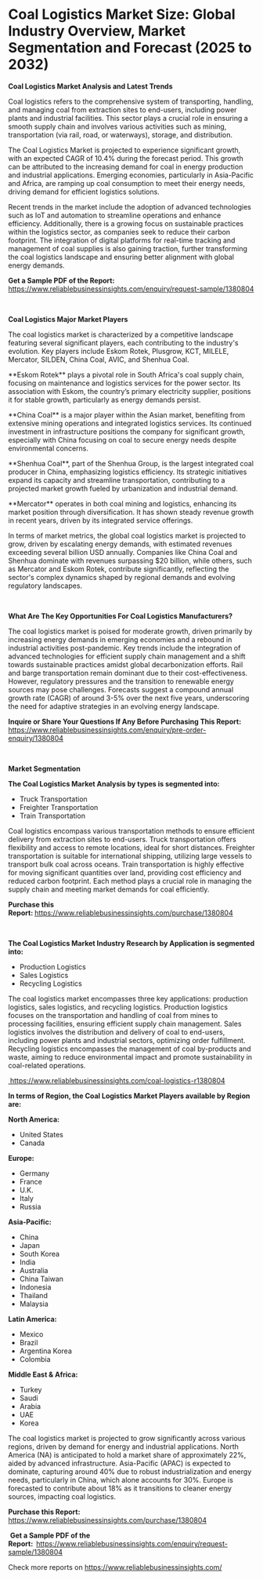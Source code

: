 <p><h1>Coal Logistics Market Size: Global Industry Overview, Market Segmentation and Forecast (2025 to 2032)</h1></p><p><strong>Coal Logistics Market Analysis and Latest Trends</strong></p>
<p><p>Coal logistics refers to the comprehensive system of transporting, handling, and managing coal from extraction sites to end-users, including power plants and industrial facilities. This sector plays a crucial role in ensuring a smooth supply chain and involves various activities such as mining, transportation (via rail, road, or waterways), storage, and distribution.</p><p>The Coal Logistics Market is projected to experience significant growth, with an expected CAGR of 10.4% during the forecast period. This growth can be attributed to the increasing demand for coal in energy production and industrial applications. Emerging economies, particularly in Asia-Pacific and Africa, are ramping up coal consumption to meet their energy needs, driving demand for efficient logistics solutions.</p><p>Recent trends in the market include the adoption of advanced technologies such as IoT and automation to streamline operations and enhance efficiency. Additionally, there is a growing focus on sustainable practices within the logistics sector, as companies seek to reduce their carbon footprint. The integration of digital platforms for real-time tracking and management of coal supplies is also gaining traction, further transforming the coal logistics landscape and ensuring better alignment with global energy demands.</p></p>
<p><strong>Get a Sample PDF of the Report:&nbsp;</strong> <a href="https://www.reliablebusinessinsights.com/enquiry/request-sample/1380804?utm_campaign=3366&utm_medium=2&utm_source=Github&utm_content=ia&utm_term=07042025&utm_id=coal-logistics">https://www.reliablebusinessinsights.com/enquiry/request-sample/1380804</a></p>
<p>&nbsp;</p>
<p><strong>Coal Logistics Major Market Players</strong></p>
<p><p>The coal logistics market is characterized by a competitive landscape featuring several significant players, each contributing to the industry's evolution. Key players include Eskom Rotek, Plusgrow, KCT, MILELE, Mercator, SILDEN, China Coal, AVIC, and Shenhua Coal.</p><p>**Eskom Rotek** plays a pivotal role in South Africa's coal supply chain, focusing on maintenance and logistics services for the power sector. Its association with Eskom, the country’s primary electricity supplier, positions it for stable growth, particularly as energy demands persist.</p><p>**China Coal** is a major player within the Asian market, benefiting from extensive mining operations and integrated logistics services. Its continued investment in infrastructure positions the company for significant growth, especially with China focusing on coal to secure energy needs despite environmental concerns. </p><p>**Shenhua Coal**, part of the Shenhua Group, is the largest integrated coal producer in China, emphasizing logistics efficiency. Its strategic initiatives expand its capacity and streamline transportation, contributing to a projected market growth fueled by urbanization and industrial demand.</p><p>**Mercator** operates in both coal mining and logistics, enhancing its market position through diversification. It has shown steady revenue growth in recent years, driven by its integrated service offerings.</p><p>In terms of market metrics, the global coal logistics market is projected to grow, driven by escalating energy demands, with estimated revenues exceeding several billion USD annually. Companies like China Coal and Shenhua dominate with revenues surpassing $20 billion, while others, such as Mercator and Eskom Rotek, contribute significantly, reflecting the sector's complex dynamics shaped by regional demands and evolving regulatory landscapes.</p></p>
<p>&nbsp;</p>
<p><strong>What Are The Key Opportunities For Coal Logistics Manufacturers?</strong></p>
<p><p>The coal logistics market is poised for moderate growth, driven primarily by increasing energy demands in emerging economies and a rebound in industrial activities post-pandemic. Key trends include the integration of advanced technologies for efficient supply chain management and a shift towards sustainable practices amidst global decarbonization efforts. Rail and barge transportation remain dominant due to their cost-effectiveness. However, regulatory pressures and the transition to renewable energy sources may pose challenges. Forecasts suggest a compound annual growth rate (CAGR) of around 3-5% over the next five years, underscoring the need for adaptive strategies in an evolving energy landscape.</p></p>
<p><strong>Inquire or Share Your Questions If Any Before Purchasing This Report:</strong> <a href="https://www.reliablebusinessinsights.com/enquiry/pre-order-enquiry/1380804?utm_campaign=3366&utm_medium=2&utm_source=Github&utm_content=ia&utm_term=07042025&utm_id=coal-logistics">https://www.reliablebusinessinsights.com/enquiry/pre-order-enquiry/1380804</a></p>
<p>&nbsp;</p>
<p><strong>Market Segmentation</strong></p>
<p><strong>The Coal Logistics Market Analysis by types is segmented into:</strong></p>
<p><ul><li>Truck Transportation</li><li>Freighter Transportation</li><li>Train Transportation</li></ul></p>
<p><p>Coal logistics encompass various transportation methods to ensure efficient delivery from extraction sites to end-users. Truck transportation offers flexibility and access to remote locations, ideal for short distances. Freighter transportation is suitable for international shipping, utilizing large vessels to transport bulk coal across oceans. Train transportation is highly effective for moving significant quantities over land, providing cost efficiency and reduced carbon footprint. Each method plays a crucial role in managing the supply chain and meeting market demands for coal efficiently.</p></p>
<p><strong>Purchase this Report:&nbsp;</strong><a href="https://www.reliablebusinessinsights.com/purchase/1380804?utm_campaign=3366&utm_medium=2&utm_source=Github&utm_content=ia&utm_term=07042025&utm_id=coal-logistics">https://www.reliablebusinessinsights.com/purchase/1380804</a></p>
<p>&nbsp;</p>
<p><strong>The Coal Logistics Market Industry Research by Application is segmented into:</strong></p>
<p><ul><li>Production Logistics</li><li>Sales Logistics</li><li>Recycling Logistics</li></ul></p>
<p><p>The coal logistics market encompasses three key applications: production logistics, sales logistics, and recycling logistics. Production logistics focuses on the transportation and handling of coal from mines to processing facilities, ensuring efficient supply chain management. Sales logistics involves the distribution and delivery of coal to end-users, including power plants and industrial sectors, optimizing order fulfillment. Recycling logistics encompasses the management of coal by-products and waste, aiming to reduce environmental impact and promote sustainability in coal-related operations.</p></p>
<p><a href="https://www.reliablebusinessinsights.com/coal-logistics-r1380804?utm_campaign=3366&utm_medium=2&utm_source=Github&utm_content=ia&utm_term=07042025&utm_id=coal-logistics">&nbsp;https://www.reliablebusinessinsights.com/coal-logistics-r1380804</a></p>
<p><strong>In terms of Region, the Coal Logistics Market Players available by Region are:</strong></p>
<p>
    <p> <strong> North America: </strong>
        <ul>
            <li>United States</li>
            <li>Canada</li>
        </ul>
        </p> 
    <p> <strong> Europe: </strong>
        <ul>
            <li>Germany</li>
            <li>France</li>
            <li>U.K.</li>
            <li>Italy</li>
            <li>Russia</li>
        </ul>
        </p> 
    <p> <strong> Asia-Pacific: </strong>
        <ul>
            <li>China</li>
            <li>Japan</li>
            <li>South Korea</li>
            <li>India</li>
            <li>Australia</li>
            <li>China Taiwan</li>
            <li>Indonesia</li>
            <li>Thailand</li>
            <li>Malaysia</li>
        </ul>
        </p> 
    <p> <strong> Latin America: </strong>
        <ul>
            <li>Mexico</li>
            <li>Brazil</li>
            <li>Argentina Korea</li>
            <li>Colombia</li>
        </ul>
        </p> 
    <p> <strong> Middle East & Africa: </strong>
        <ul>
            <li>Turkey</li>
            <li>Saudi</li>
            <li>Arabia</li>
            <li>UAE</li>
            <li>Korea</li>
        </ul>
    </p>
    </p>
<p><p>The coal logistics market is projected to grow significantly across various regions, driven by demand for energy and industrial applications. North America (NA) is anticipated to hold a market share of approximately 22%, aided by advanced infrastructure. Asia-Pacific (APAC) is expected to dominate, capturing around 40% due to robust industrialization and energy needs, particularly in China, which alone accounts for 30%. Europe is forecasted to contribute about 18% as it transitions to cleaner energy sources, impacting coal logistics.</p></p>
<p><strong>Purchase this Report: </strong><a href="https://www.reliablebusinessinsights.com/purchase/1380804?utm_campaign=3366&utm_medium=2&utm_source=Github&utm_content=ia&utm_term=07042025&utm_id=coal-logistics">https://www.reliablebusinessinsights.com/purchase/1380804</a></p>
<p>&nbsp;<strong>Get a Sample PDF of the Report:&nbsp;&nbsp;</strong><a href="https://www.reliablebusinessinsights.com/enquiry/request-sample/1380804?utm_campaign=3366&utm_medium=2&utm_source=Github&utm_content=ia&utm_term=07042025&utm_id=coal-logistics">https://www.reliablebusinessinsights.com/enquiry/request-sample/1380804</a></p>
<p><strong></strong></p>
<p>Check more reports on <a href="https://www.reliablebusinessinsights.com/?utm_campaign=3366&utm_medium=2&utm_source=Github&utm_content=ia&utm_term=07042025&utm_id=coal-logistics">https://www.reliablebusinessinsights.com/</a></p>